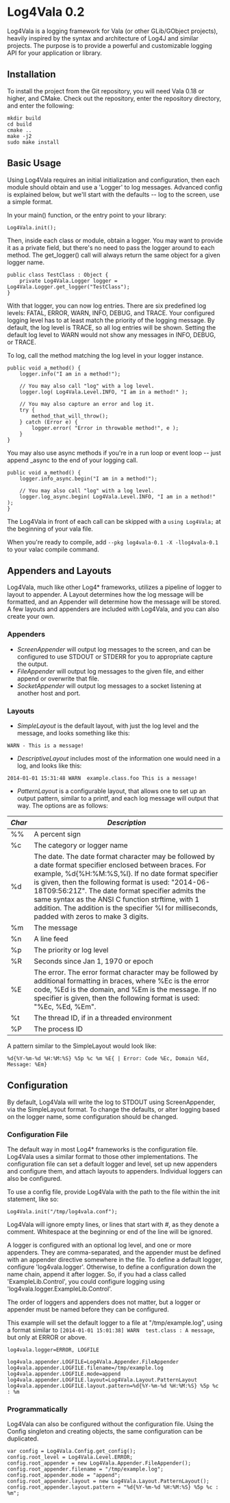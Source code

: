 # Log4Vala 0.2

Log4Vala is a logging framework for Vala (or other GLib/GObject projects),
heavily inspired by the syntax and architecture of Log4J and similar projects.
The purpose is to provide a powerful and customizable logging API for your
application or library.

## Installation

To install the project from the Git repository, you will need Vala 0.18 or
higher, and CMake. Check out the repository, enter the repository directory,
and enter the following:

```
mkdir build
cd build
cmake ..
make -j2
sudo make install
```

## Basic Usage

Using Log4Vala requires an initial initialization and configuration, then
each module should obtain and use a 'Logger' to log messages. Advanced config
is explained below, but we'll start with the defaults -- log to the screen,
use a simple format.

In your main() function, or the entry point to your library:

```
Log4Vala.init();
```

Then, inside each class or module, obtain a logger. You may want to provide it
as a private field, but there's no need to pass the logger around to each
method. The get_logger() call will always return the same object for a given
logger name.

```
public class TestClass : Object {
	private Log4Vala.Logger logger = Log4Vala.Logger.get_logger("TestClass");
}
```

With that logger, you can now log entries. There are six predefined log levels:
FATAL, ERROR, WARN, INFO, DEBUG, and TRACE. Your configured logging level has to
at least match the priority of the logging message. By default, the log level is
TRACE, so all log entries will be shown. Setting the default log level to WARN
would not show any messages in INFO, DEBUG, or TRACE.

To log, call the method matching the log level in your logger instance.

```
public void a_method() {
	logger.info("I am in a method!");

	// You may also call "log" with a log level.
	logger.log( Log4Vala.Level.INFO, "I am in a method!" );

	// You may also capture an error and log it.
	try {
		method_that_will_throw();
	} catch (Error e) {
		logger.error( "Error in throwable method!", e );
	}
}
```

You may also use async methods if you're in a run loop or event loop -- just
append _async to the end of your logging call.

```
public void a_method() {
	logger.info_async.begin("I am in a method!");

	// You may also call "log" with a log level.
	logger.log_async.begin( Log4Vala.Level.INFO, "I am in a method!" );
}
```

The Log4Vala in front of each call can be skipped with a ```using Log4Vala;``` at
the beginning of your vala file.

When you're ready to compile, add ```--pkg log4vala-0.1 -X -llog4vala-0.1``` to
your valac compile command.

## Appenders and Layouts

Log4Vala, much like other Log4* frameworks, utilizes a pipeline of logger to
layout to appender. A Layout determines how the log message will be formatted,
and an Appender will determine how the message will be stored. A few layouts
and appenders are included with Log4Vala, and you can also create your own.

### Appenders

* *ScreenAppender* will output log messages to the screen, and can be configured
to use STDOUT or STDERR for you to appropriate capture the output.
* *FileAppender* will output log messages to the given file, and either append
or overwrite that file.
* *SocketAppender* will output log messages to a socket listening at another
host and port.

### Layouts

* *SimpleLayout* is the default layout, with just the log level and the message,
and looks something like this:
```
WARN - This is a message!
```
* *DescriptiveLayout* includes most of the information one would need in a log,
and looks like this:
```
2014-01-01 15:31:48 WARN  example.class.foo This is a message!
```
* *PatternLayout* is a configurable layout, that allows one to set up an output
pattern, similar to a printf, and each log message will output that way. The options are as follows:

 | *Char* | *Description* |
 |--------|---------------|
 | %%     | A percent sign |
 | %c     | The category or logger name |
 | %d     | The date. The date format character may be followed by a date format specifier enclosed between braces. For example, %d{%H:%M:%S,%l}. If no date format specifier is given, then the following format is used: "2014-06-18T09:56:21Z". The date format specifier admits the same syntax as the ANSI C function strftime, with 1 addition. The addition is the specifier %l for milliseconds, padded with zeros to make 3 digits. |
 | %m     | The message |
 | %n     | A line feed |
 | %p     | The priority or log level |
 | %R     | Seconds since Jan 1, 1970 or epoch |
 | %E     | The error. The error format character may be followed by additional formatting in braces, where %Ec is the error code, %Ed is the domain, and %Em is the message. If no specifier is given, then the following format is used: "%Ec, %Ed, %Em". |
 | %t     | The thread ID, if in a threaded environment |
 | %P     | The process ID |

A pattern similar to the SimpleLayout would look like:
```
%d{%Y-%m-%d %H:%M:%S} %5p %c %m %E{ | Error: Code %Ec, Domain %Ed, Message: %Em}
```

## Configuration

By default, Log4Vala will write the log to STDOUT using ScreenAppender, via the
SimpleLayout format. To change the defaults, or alter logging based on the
logger name, some configuration should be changed.

### Configuration File

The default way in most Log4* frameworks is the configuration file. Log4Vala
uses a similar format to those other implementations. The configuration file
can set a default logger and level, set up new appenders and configure them, and
attach layouts to appenders. Individual loggers can also be configured.

To use a config file, provide Log4Vala with the path to the file within the init
statement, like so:

```
Log4Vala.init("/tmp/log4vala.conf");
```

Log4Vala will ignore empty lines, or lines that start with *#*, as they denote
a comment. Whitespace at the beginning or end of the line will be ignored.

A logger is configured with an optional log level, and one or more appenders.
They are comma-separated, and the appender must be defined with an appender
directive somewhere in the file. To define a default logger, configure
'log4vala.logger'. Otherwise, to define a configuration down the name chain, 
append it after logger. So, if you had a class called 'ExampleLib.Control', you
could configure logging using 'log4vala.logger.ExampleLib.Control'.

The order of loggers and appenders does not
matter, but a logger or appender must be named before they can be configured.

This example will set the default logger to a file at "/tmp/example.log", using
a format similar to ```[2014-01-01 15:01:38] WARN  test.class : A message```,
but only at ERROR or above.

```
log4vala.logger=ERROR, LOGFILE
    
log4vala.appender.LOGFILE=Log4Vala.Appender.FileAppender
log4vala.appender.LOGFILE.filename=/tmp/example.log
log4vala.appender.LOGFILE.mode=append
log4vala.appender.LOGFILE.layout=Log4Vala.Layout.PatternLayout
log4vala.appender.LOGFILE.layout.pattern=%d{%Y-%m-%d %H:%M:%S} %5p %c : %m
```

### Programmatically

Log4Vala can also be configured without the configuration file. Using the
Config singleton and creating objects, the same configuration can be duplicated.

```
var config = Log4Vala.Config.get_config();
config.root_level = Log4Vala.Level.ERROR;
config.root_appender = new Log4Vala.Appender.FileAppender();
config.root_appender.filename = "/tmp/example.log";
config.root_appender.mode = "append";
config.root_appender.layout = new Log4Vala.Layout.PatternLayout();
config.root_appender.layout.pattern = "%d{%Y-%m-%d %H:%M:%S} %5p %c : %m";
```
